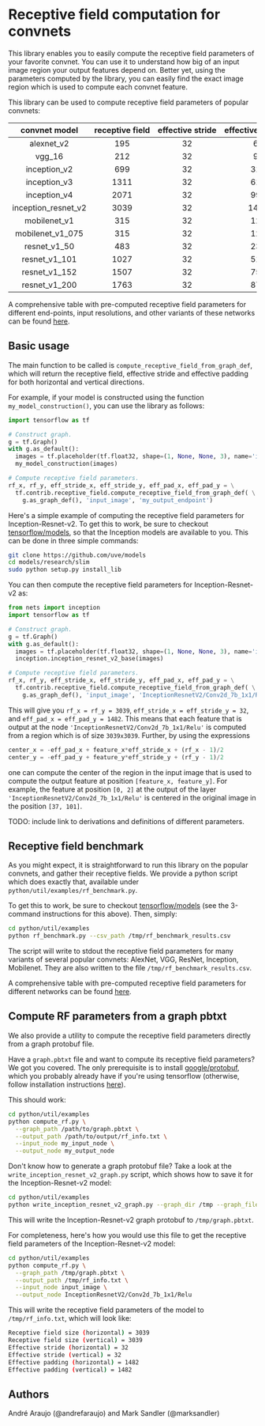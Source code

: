 # Receptive field computation for convnets

This library enables you to easily compute the receptive field parameters of
your favorite convnet. You can use it to understand how big of an input image
region your output features depend on. Better yet, using the parameters computed
by the library, you can easily find the exact image region which is used to
compute each convnet feature.

This library can be used to compute receptive field parameters of popular
convnets:

<center>

convnet&nbsp;model  | receptive&nbsp;field | effective&nbsp;stride | effective&nbsp;padding | FLOPs&nbsp;(Billion)
:-----------------: | :------------------: | :-------------------: | :--------------------: | :------------------:
alexnet_v2          | 195                  | 32                    | 64                     | 1.38
vgg_16              | 212                  | 32                    | 90                     | 30.71
inception_v2        | 699                  | 32                    | 318                    | 3.88
inception_v3        | 1311                 | 32                    | 618                    | 5.69
inception_v4        | 2071                 | 32                    | 998                    | 12.27
inception_resnet_v2 | 3039                 | 32                    | 1482                   | 12.96
mobilenet_v1        | 315                  | 32                    | 126                    | 1.14
mobilenet_v1_075    | 315                  | 32                    | 126                    | 0.65
resnet_v1_50        | 483                  | 32                    | 239                    | 6.97
resnet_v1_101       | 1027                 | 32                    | 511                    | 14.40
resnet_v1_152       | 1507                 | 32                    | 751                    | 21.82
resnet_v1_200       | 1763                 | 32                    | 879                    | 28.82

</center>

A comprehensive table with pre-computed receptive field parameters for different
end-points, input resolutions, and other variants of these networks can be found
[here](https://github.com/uve/tensorflow/blob/master/tensorflow/contrib/receptive_field/RECEPTIVE_FIELD_TABLE.md).

## Basic usage

The main function to be called is `compute_receptive_field_from_graph_def`,
which will return the receptive field, effective stride and effective padding
for both horizontal and vertical directions.

For example, if your model is constructed using the function
`my_model_construction()`, you can use the library as follows:

```python
import tensorflow as tf

# Construct graph.
g = tf.Graph()
with g.as_default():
  images = tf.placeholder(tf.float32, shape=(1, None, None, 3), name='input_image')
  my_model_construction(images)

# Compute receptive field parameters.
rf_x, rf_y, eff_stride_x, eff_stride_y, eff_pad_x, eff_pad_y = \
  tf.contrib.receptive_field.compute_receptive_field_from_graph_def( \
    g.as_graph_def(), 'input_image', 'my_output_endpoint')
```

Here's a simple example of computing the receptive field parameters for
Inception-Resnet-v2. To get this to work, be sure to checkout
[tensorflow/models](https://github.com/uve/models), so that the Inception
models are available to you. This can be done in three simple commands:

```sh
git clone https://github.com/uve/models
cd models/research/slim
sudo python setup.py install_lib
```

You can then compute the receptive field parameters for Inception-Resnet-v2 as:

```python
from nets import inception
import tensorflow as tf

# Construct graph.
g = tf.Graph()
with g.as_default():
  images = tf.placeholder(tf.float32, shape=(1, None, None, 3), name='input_image')
  inception.inception_resnet_v2_base(images)

# Compute receptive field parameters.
rf_x, rf_y, eff_stride_x, eff_stride_y, eff_pad_x, eff_pad_y = \
  tf.contrib.receptive_field.compute_receptive_field_from_graph_def( \
    g.as_graph_def(), 'input_image', 'InceptionResnetV2/Conv2d_7b_1x1/Relu')
```

This will give you `rf_x = rf_y = 3039`, `eff_stride_x = eff_stride_y = 32`, and
`eff_pad_x = eff_pad_y = 1482`. This means that each feature that is output at
the node `'InceptionResnetV2/Conv2d_7b_1x1/Relu'` is computed from a region
which is of size `3039x3039`. Further, by using the expressions

```python
center_x = -eff_pad_x + feature_x*eff_stride_x + (rf_x - 1)/2
center_y = -eff_pad_y + feature_y*eff_stride_y + (rf_y - 1)/2
```

one can compute the center of the region in the input image that is used to
compute the output feature at position `[feature_x, feature_y]`. For example,
the feature at position `[0, 2]` at the output of the layer
`'InceptionResnetV2/Conv2d_7b_1x1/Relu'` is centered in the original image in
the position `[37, 101]`.

TODO: include link to derivations and definitions of different parameters.

## Receptive field benchmark

As you might expect, it is straightforward to run this library on the popular
convnets, and gather their receptive fields. We provide a python script which
does exactly that, available under `python/util/examples/rf_benchmark.py`.

To get this to work, be sure to checkout
[tensorflow/models](https://github.com/uve/models) (see the 3-command
instructions for this above). Then, simply:

```sh
cd python/util/examples
python rf_benchmark.py --csv_path /tmp/rf_benchmark_results.csv
```

The script will write to stdout the receptive field parameters for many variants
of several popular convnets: AlexNet, VGG, ResNet, Inception, Mobilenet. They
are also written to the file `/tmp/rf_benchmark_results.csv`.

A comprehensive table with pre-computed receptive field parameters for different
networks can be found
[here](https://github.com/uve/tensorflow/blob/master/tensorflow/contrib/receptive_field/RECEPTIVE_FIELD_TABLE.md).

## Compute RF parameters from a graph pbtxt

We also provide a utility to compute the receptive field parameters directly
from a graph protobuf file.

Have a `graph.pbtxt` file and want to compute its receptive field parameters? We
got you covered. The only prerequisite is to install
[google/protobuf](https://github.com/google/protobuf), which you probably
already have if you're using tensorflow (otherwise, follow installation
instructions [here](https://github.com/google/protobuf/tree/master/python)).

This should work:

```sh
cd python/util/examples
python compute_rf.py \
  --graph_path /path/to/graph.pbtxt \
  --output_path /path/to/output/rf_info.txt \
  --input_node my_input_node \
  --output_node my_output_node
```

Don't know how to generate a graph protobuf file? Take a look at the
`write_inception_resnet_v2_graph.py` script, which shows how to save it for the
Inception-Resnet-v2 model:

```sh
cd python/util/examples
python write_inception_resnet_v2_graph.py --graph_dir /tmp --graph_filename graph.pbtxt
```

This will write the Inception-Resnet-v2 graph protobuf to `/tmp/graph.pbtxt`.

For completeness, here's how you would use this file to get the receptive field
parameters of the Inception-Resnet-v2 model:

```sh
cd python/util/examples
python compute_rf.py \
  --graph_path /tmp/graph.pbtxt \
  --output_path /tmp/rf_info.txt \
  --input_node input_image \
  --output_node InceptionResnetV2/Conv2d_7b_1x1/Relu
```

This will write the receptive field parameters of the model to
`/tmp/rf_info.txt`, which will look like:

```sh
Receptive field size (horizontal) = 3039
Receptive field size (vertical) = 3039
Effective stride (horizontal) = 32
Effective stride (vertical) = 32
Effective padding (horizontal) = 1482
Effective padding (vertical) = 1482
```

## Authors

Andr&eacute; Araujo (@andrefaraujo) and Mark Sandler (@marksandler)
